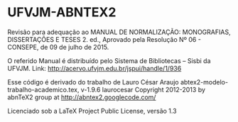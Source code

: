 # UFVJM-ABNTEX2
Revisão para adequação ao MANUAL DE NORMALIZAÇÃO: MONOGRAFIAS, DISSERTAÇÕES E TESES 2. ed., Aprovado pela Resolução Nº 06 - CONSEPE, de 09 de julho de 2015.

O referido Manual é distribuído pelo Sistema de Bibliotecas – Sisbi da UFVJM.
Link: http://acervo.ufvjm.edu.br/jspui/handle/1/936

Esse código é derivado do trabalho de Lauro César Araujo
abtex2-modelo-trabalho-academico.tex, v-1.9.6 laurocesar
Copyright 2012-2013 by abnTeX2 group at http://abntex2.googlecode.com/ 

Licenciado sob a LaTeX Project Public License, versão 1.3
